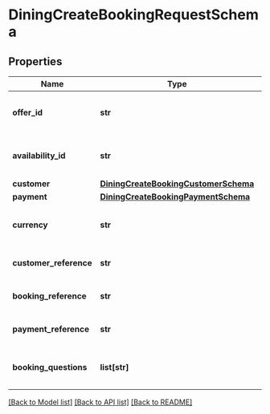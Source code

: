 # DiningCreateBookingRequestSchema

## Properties
Name | Type | Description | Notes
------------ | ------------- | ------------- | -------------
**offer_id** | **str** | Unique identifier for the offer. | [optional] 
**availability_id** | **str** | Unique identifier for the availability. | [optional] 
**customer** | [**DiningCreateBookingCustomerSchema**](DiningCreateBookingCustomerSchema.md) |  | [optional] 
**payment** | [**DiningCreateBookingPaymentSchema**](DiningCreateBookingPaymentSchema.md) |  | [optional] 
**currency** | **str** | Currency used for the booking. | [optional] 
**customer_reference** | **str** | Customer reference identifier. | [optional] 
**booking_reference** | **str** | Booking reference identifier. | [optional] 
**payment_reference** | **str** | Payment transaction reference. | [optional] 
**booking_questions** | **list[str]** | Questions related to booking the tour variant. | [optional] 

[[Back to Model list]](../README.md#documentation-for-models) [[Back to API list]](../README.md#documentation-for-api-endpoints) [[Back to README]](../README.md)

